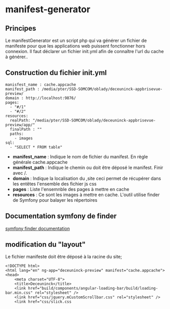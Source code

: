 # manifest-generator

## Principes

Le manifestGenerator est un script php qui va générer un fichier de manifeste pour que les applications web puissent fonctionner hors connexion.
Il faut déclarer un fichier init.yml afin de connaître l'url du cache à générer..

## Construction du fichier init.yml

    manisfest_name : cache.appcache
    manifest_path : /media/pter/SSD-SOMCOM/oblady/deceuninck-appbrisevue-preview/
    domain : http://localhost:9876/
    pages:
      - "#/1"
      - "#/2"
    resources:
      realPath: "/media/pter/SSD-SOMCOM/oblady/deceuninck-appbrisevue-preview/app/"
      finalPath : ""
      paths:
        - images
    sql:
      - "SELECT * FROM table"

* **manifest_name** : Indique le nom de fichier du manifest. En règle générale cache.appcache
* **manifest_path** : Indique le chemin ou doit être déposé le manifest. Finir avec /.
* **domain** : Indique la localisation du ,site ceci permet de récupérer dans les entêtes l'ensemble des fichier js css
* **pages** : Liste l'ensemnble des pages à mettre en cache
* **resources** : Ce sont les images à mettre en cache. L'outil utilise finder de Symfony pour balayer les répertoires

## Documentation symfony de finder

[symfony finder documentation](http://symfony.com/doc/current/components/finder.html)

## modification du "layout"

Le fichier manifeste doit être déposé à la racine du site;

    <!DOCTYPE html>
    <html lang="en" ng-app="deceuninck-preview" manifest="cache.appcache">
    <head>
        <meta charset="UTF-8">
        <title>Deceuninck</title>
        <link href="build/components/angular-loading-bar/build/loading-bar.min.css" rel="stylesheet" />
        <link href="css/jquery.mCustomScrollbar.css" rel="stylesheet" />
        <link href="css/slick.css


